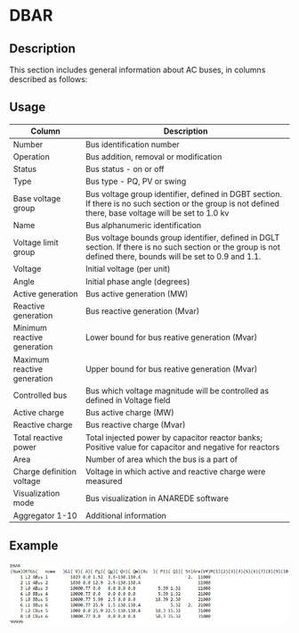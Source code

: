 # DBAR
## Description
This section includes general information about AC buses, in columns described as follows:
## Usage
Column   |   Description
---   |   ---
Number    |   Bus identification number   
Operation    |   Bus addition, removal or modification  
Status    |   Bus status - on or off  
Type    |   Bus type - PQ, PV or swing  
Base voltage group    |   Bus voltage group identifier, defined in DGBT section. If there is no such section or the group is not defined there, base voltage will be set to 1.0 kv  
Name    |   Bus alphanumeric identification  
Voltage limit group    |   Bus voltage bounds group identifier, defined in DGLT section. If there is no such section or the group is not defined there, bounds will be set to 0.9 and 1.1.  
Voltage    |   Initial voltage (per unit)
Angle    |   Initial phase angle (degrees)  
Active generation    |   Bus active generation (MW)  
Reactive generation    |   Bus reactive generation (Mvar)  
Minimum reactive generation    |   Lower bound for bus reative generation (Mvar)  
Maximum reactive generation    |   Upper bound for bus reative generation (Mvar)  
Controlled bus    |   Bus which voltage magnitude will be controlled as defined in Voltage field  
Active charge    |   Bus active charge (MW)  
Reactive charge    |   Bus reactive charge (Mvar)  
Total reactive power    |   Total injected power by capacitor reactor banks; Positive value for capacitor and negative for reactors        
Area    |   Number of area which the bus is a part of  
Charge definition voltage    |   Voltage in which active and reactive charge were measured
Visualization mode    |   Bus visualization in ANAREDE software  
Aggregator 1-10    |   Additional information  
## Example
![Alt text](assets/DBAR.png)